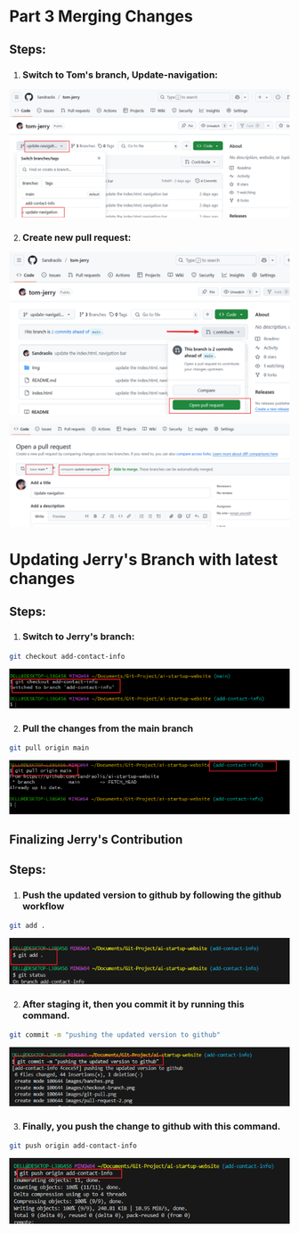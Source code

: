 # Part 3 Merging Changes

## Steps:

1. ### Switch to Tom's branch, Update-navigation: 
![branches](./images/banches.png)

2. ### Create new pull request:
![pull-request](./images/pull-request.png)

![pull-request-2](./images/pull-request-2.png)

# Updating Jerry's Branch with latest changes

## Steps:

1. ### Switch to Jerry's branch:

``` bash
git checkout add-contact-info
```
![checkout-branch](./images/checkout-branch.png)

2. ### Pull the changes from the main branch
``` bash
git pull origin main
```
![git-pull](./images/git-pull.png)

## Finalizing Jerry's Contribution

## Steps:
1. ### Push the updated version to github by following the github workflow

``` bash
git add .
```
![git-add](./images/git-add.png)

2. ### After staging it, then you commit it by running this command.

``` bash
git commit -m "pushing the updated version to github"
```
![git-commit](./images/git-commit.png)

3. ### Finally, you push the change to github with this command.
``` bash
git push origin add-contact-info
```
![git-push](./images/git-push.png)